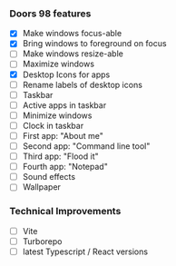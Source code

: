 ### Doors 98 features

- [x] Make windows focus-able
- [x] Bring windows to foreground on focus
- [ ] Make windows resize-able
- [ ] Maximize windows
- [x] Desktop Icons for apps
- [ ] Rename labels of desktop icons
- [ ] Taskbar
- [ ] Active apps in taskbar
- [ ] Minimize windows
- [ ] Clock in taskbar
- [ ] First app: "About me"
- [ ] Second app: "Command line tool"
- [ ] Third app: "Flood it"
- [ ] Fourth app: "Notepad"
- [ ] Sound effects
- [ ] Wallpaper

### Technical Improvements

- [ ] Vite
- [ ] Turborepo
- [ ] latest Typescript / React versions
